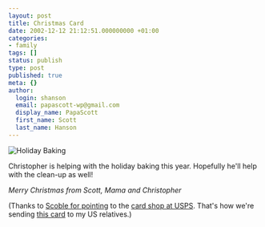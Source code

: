 ```yaml
---
layout: post
title: Christmas Card
date: 2002-12-12 21:12:51.000000000 +01:00
categories:
- family
tags: []
status: publish
type: post
published: true
meta: {}
author:
  login: shanson
  email: papascott-wp@gmail.com
  display_name: PapaScott
  first_name: Scott
  last_name: Hanson
---
```

<p><img src="/images/crhmuffin1102.jpg" border="0" alt="Holiday Baking" title="Holiday Baking" /></p>
<p>Christopher is helping with the holiday baking this year. Hopefully he'll help with the clean-up as well! </p>
<p><em>Merry Christmas from Scott, Mama and Christopher</em></p>
<p>(Thanks to <a href="http://radio.weblogs.com/0001011/2002/12/11.html#a1841">Scoble for pointing</a> to the <a href="http://www.usps.com/holiday/greeting.htm">card shop at USPS</a>. That's how we're sending <a href="/images/xmas2002.pdf" title="Inside of card as pdf">this card</a> to my US relatives.)</p>
